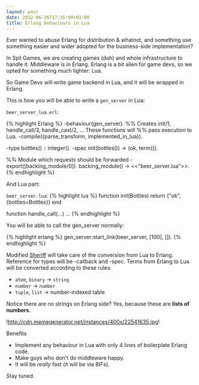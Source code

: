 ```yaml
---
layout: post
date: 2012-06-26T17:35:00+01:00
title: Erlang behaviours in Lua
---
```


Ever wanted to abuse Erlang for distribution & whatnot, and something use
something easier and wider adopted for the business-side implementation?

In Spil Games, we are creating games (duh) and whole infrastructure to handle
it. Middleware is in Erlang. Erlang is a bit alien for game devs, so we opted
for something much lighter: Lua.

So Game Devs will write game backend in Lua, and it will be wrapped in Erlang. 

This is how you will be able to write a `gen_server` in Lua:

`beer_server_lua.erl`:

{% highlight Erlang %}
-behaviour(gen_server).
%% Creates init/1, handle_call/3, handle_cast/2, ... These functions will
%% pass execution to Lua.
-compile({parse_transform, implemented_in_lua}).

-type bottles() :: integer().
-spec init(bottles()) -> {ok, term()}.

%% Module which requests should be forwarded
-export([backing_module/0]).
backing_module() -> <<"beer_server.lua">>.
{% endhighlight %}

And Lua part:

`beer_server.lua`:
{% highlight lua %}
function init(Bottles)
   return {"ok", {bottles=Bottles}}
end

function handle_call(...)
...
{% endhighlight %}

You will be able to call the gen_server normally:

{% highlight erlang %}
gen_server:start_link(beer_server, [100], []).
{% endhighlight %}

Modified [Sheriff] will take care of the conversion from Lua to Erlang.
Reference for types will be -callback and -spec. Terms from Erlang to Lua will
be converted according to these rules:

* `atom`, `binary` -> `string`
* `number` -> `number`
* `tuple`, `list` -> number-indexed table

Notice there are no strings on Erlang side? Yes, because these are **lists of
numbers**.

!http://cdn.memegenerator.net/instances/400x/22541635.jpg!

Benefits

* Implement any behaviour in Lua with only 4 lines of boilerplate Erlang code.
* Make guys who don't do middleware happy.
* It will be _really_ fast (it will be via BIFs).

Stay tuned.

[Sheriff]: https://github.com/extend/sheriff
